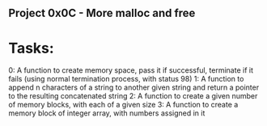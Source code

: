 ## Project 0x0C - More malloc and free

# Tasks:
0: A function to create memory space, pass it if successful, terminate
   if it fails (using normal termination process, with status 98)
1: A function to append n characters of a string to another given string
   and return a pointer to the resulting concatenated string
2: A function to create a given number of memory blocks, with each of a given size
3: A function to create a memory block of integer array, with numbers assigned in it 

